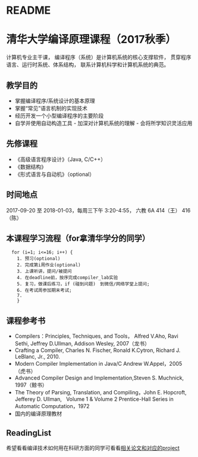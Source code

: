 # README

# 清华大学编译原理课程（2017秋季）

计算机专业主干课， 编译程序（系统）是计算机系统的核心支撑软件， 贯穿程序语言、运行时系统、体系结构， 联系计算机科学和计算机系统的典范。

## 教学目的
- 掌握编译程序/系统设计的基本原理
- 掌握“常见”语言机制的实现技术
- 经历开发一个小型编译程序的主要阶段
- 自学并使用自动构造工具
- 加深对计算机系统的理解
- 会将所学知识灵活应用

## 先修课程
- 《高级语言程序设计》（Java, C/C++）
- 《数据结构》
- 《形式语言与自动机》（optional）

## 时间地点
 2017-09-20 至 2018-01-03，每周三下午 3:20-4:55， 六教 6A 414（王） 416（陈） 
 
## 本课程学习流程（for拿清华学分的同学）
```
  for (i=1; i<=16; i++) {
    1. 预习(optional)
    2. 完成第i周作业(optional)
    3. 上课听讲，提问/被提问
    4. 在deadline前，按序完成compiler_lab实验
    5. 复习，做课后练习，if (碰到问题)　到微信/网络学堂上提问;
    6. 在考试周参加期末考试;
    7. 
    }

```
## 课程参考书
- Compilers：Principles, Techniques, and Tools， Alfred V.Aho, Ravi Sethi, Jeffrey D.Ullman, Addison Wesley, 2007（龙书）
- Crafting a Compiler, Charles N. Fischer, Ronald K.Cytron,  Richard J. LeBlanc, Jr., 2010.
- Modern Compiler Implementation in Java/C  Andrew W.Appel，2005    （虎书）
- Advanced Compiler Design and Implementation,Steven S. Muchnick, 1997（鲸书）
- The Theory of Parsing, Translation, and Compiling，John E. Hopcroft, Jefferey D. Ullman,    Volume 1 & Volume 2 Prentice-Hall Series in Automatic Computation，1972
- 国内的编译原理教材

## ReadingList
希望看看编译技术如何用在科研方面的同学可看看[相关论文和对应的project](https://github.com/chyyuu/compiler_course_info/blob/master/readinglist.md)
